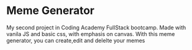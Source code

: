 # Meme Generator

<p> My second project in Coding Academy FullStack bootcamp. Made with vanila JS and basic css, with emphasis on canvas. With this meme generator,
you can create,edit and delelte your memes</p> 